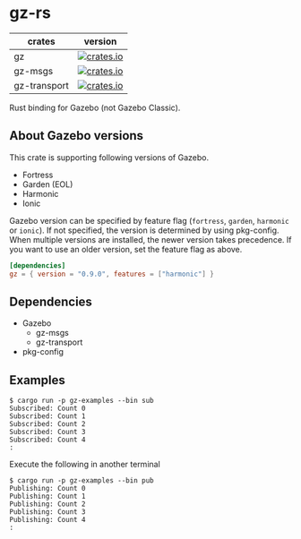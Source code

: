 # gz-rs

| crates       | version                                                                                                 |
| ------------ | ------------------------------------------------------------------------------------------------------- |
| gz           | [![crates.io](https://img.shields.io/crates/v/gz.svg)](https://crates.io/crates/gz)                     |
| gz-msgs      | [![crates.io](https://img.shields.io/crates/v/gz-msgs.svg)](https://crates.io/crates/gz-msgs)           |
| gz-transport | [![crates.io](https://img.shields.io/crates/v/gz-transport.svg)](https://crates.io/crates/gz-transport) |

Rust binding for Gazebo (not Gazebo Classic).

## About Gazebo versions

This crate is supporting following versions of Gazebo.

- Fortress
- Garden (EOL)
- Harmonic
- Ionic

Gazebo version can be specified by feature flag (`fortress`, `garden`, `harmonic` or `ionic`). If not specified, the version is determined by using pkg-config. When multiple versions are installed, the newer version takes precedence. If you want to use an older version, set the feature flag as above.

```toml
[dependencies]
gz = { version = "0.9.0", features = ["harmonic"] }
```

## Dependencies

- Gazebo
  - gz-msgs
  - gz-transport
- pkg-config

## Examples

```no_rust
$ cargo run -p gz-examples --bin sub
Subscribed: Count 0
Subscribed: Count 1
Subscribed: Count 2
Subscribed: Count 3
Subscribed: Count 4
:
```

Execute the following in another terminal

```no_rust
$ cargo run -p gz-examples --bin pub
Publishing: Count 0
Publishing: Count 1
Publishing: Count 2
Publishing: Count 3
Publishing: Count 4
:
```
